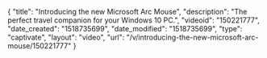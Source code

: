 {
    "title": "Introducing the new Microsoft Arc Mouse",
    "description": "The perfect travel companion for your Windows 10 PC.",
    "videoid": "150221777",
    "date_created": "1518735699",
    "date_modified": "1518735699",
    "type": "captivate",
    "layout": "video",
    "url": "\/v\/introducing-the-new-microsoft-arc-mouse\/150221777"
}